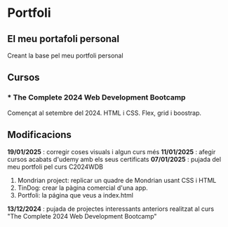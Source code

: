 # Portfoli

## El meu portafoli personal

Creant la base pel meu portfoli personal

## Cursos

### \* The Complete 2024 Web Development Bootcamp

Començat al setembre del 2024.
HTML i CSS.
Flex, grid i boostrap.

## Modificacions

**19/01/2025** : corregir coses visuals i algun curs més
**11/01/2025** : afegir cursos acabats d'udemy amb els seus certificats
**07/01/2025** : pujada del meu portfoli pel curs C2024WDB

1. Mondrian project: replicar un quadre de Mondrian usant CSS i HTML
2. TinDog: crear la pàgina comercial d'una app.
3. Portfoli: la página que veus a index.html

**13/12/2024** : pujada de projectes interessants anteriors realitzat al curs "The Complete 2024 Web Development Bootcamp"
